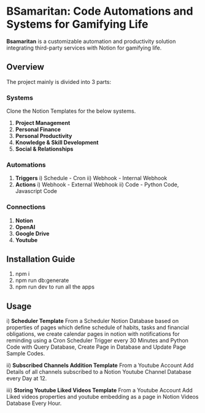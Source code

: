 # BSamaritan: Code Automations and Systems for Gamifying Life

**Bsamaritan** is a customizable automation and productivity solution integrating third-party services with Notion for gamifying life.

## Overview

The project mainly is divided into 3 parts:

### Systems
Clone the Notion Templates for the below systems.
1) **Project Management**
2) **Personal Finance**
3) **Personal Productivity**
4) **Knowledge & Skill Development**
5) **Social & Relationships**

### Automations
1) **Triggers**
   i) Schedule - Cron
   ii) Webhook - Internal Webhook
2) **Actions**
   i) Webhook - External Webhook
   ii) Code - Python Code, Javascript Code
   
### Connections
1)  **Notion**
2)  **OpenAI**
3)  **Google Drive**
4)  **Youtube**

## Installation Guide

1) npm i
2) npm run db:generate
3) npm run dev to run all the apps

## Usage

i) **Scheduler Template**
From a Scheduler Notion Database based on properties of pages which define schedule of habits, tasks and financial obligations, we create calendar pages in notion with notifications for reminding using a Cron Scheduler Trigger every 30 Minutes and Python Code with Query Database, Create Page in Database and Update Page Sample Codes.

ii) **Subscribed Channels Addition Template**
From a Youtube Account Add Details of all channels subscribed to a Notion Youtube Channel Database every Day at 12.

iii) **Storing Youtube Liked Videos Template**
From a Youtube Account Add Liked videos properties and youtube embedding as a page in Notion Videos Database Every Hour.


